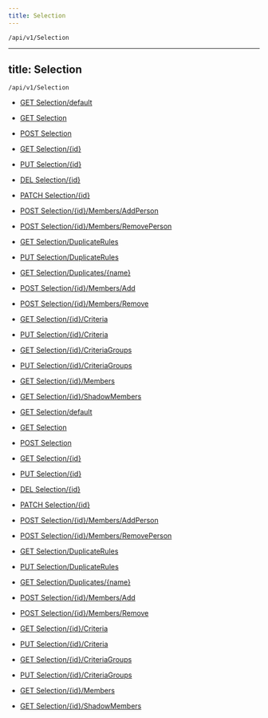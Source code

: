 ```yaml
---
title: Selection
---
```


```http
/api/v1/Selection
```

---
title: Selection
---

```http
/api/v1/Selection
```




* [GET Selection/default](v1SelectionEntity_DefaultSelectionEntity.md)

* [GET Selection](v1SelectionEntity_GetAll.md)

* [POST Selection](v1SelectionEntity_PostSelectionEntity.md)

* [GET Selection/{id}](v1SelectionEntity_GetSelectionEntity.md)

* [PUT Selection/{id}](v1SelectionEntity_PutSelectionEntity.md)

* [DEL Selection/{id}](v1SelectionEntity_DeleteSelectionEntity.md)

* [PATCH Selection/{id}](v1SelectionEntity_PatchSelectionEntity.md)

* [POST Selection/{id}/Members/AddPerson](v1SelectionEntity_AddContactSelectionMembers.md)

* [POST Selection/{id}/Members/RemovePerson](v1SelectionEntity_RemoveContactSelectionMembers.md)

* [GET Selection/DuplicateRules](v1SelectionEntity_GetDuplicateRules.md)

* [PUT Selection/DuplicateRules](v1SelectionEntity_SetDuplicateRulesStatus.md)

* [GET Selection/Duplicates/{name}](v1SelectionEntity_GetDuplicates.md)

* [POST Selection/{id}/Members/Add](v1SelectionEntity_AddSelectionMembers.md)

* [POST Selection/{id}/Members/Remove](v1SelectionEntity_RemoveSelectionMembersById.md)

* [GET Selection/{id}/Criteria](v1SelectionEntity_GetDynamicSelectionCriteria.md)

* [PUT Selection/{id}/Criteria](v1SelectionEntity_SetDynamicSelectionCriteria3.md)

* [GET Selection/{id}/CriteriaGroups](v1SelectionEntity_GetDynamicSelectionCriteriaGroups.md)

* [PUT Selection/{id}/CriteriaGroups](v1SelectionEntity_SetDynamicSelectionCriteriaGroups.md)

* [GET Selection/{id}/Members](v1SelectionEntity_GetSelectionMembersArchiveRows.md)

* [GET Selection/{id}/ShadowMembers](v1SelectionEntity_GetSelectionShadowMembersArchiveRows.md)


* [GET Selection/default](v1SelectionEntity_DefaultSelectionEntity.md)

* [GET Selection](v1SelectionEntity_GetAll.md)

* [POST Selection](v1SelectionEntity_PostSelectionEntity.md)

* [GET Selection/{id}](v1SelectionEntity_GetSelectionEntity.md)

* [PUT Selection/{id}](v1SelectionEntity_PutSelectionEntity.md)

* [DEL Selection/{id}](v1SelectionEntity_DeleteSelectionEntity.md)

* [PATCH Selection/{id}](v1SelectionEntity_PatchSelectionEntity.md)

* [POST Selection/{id}/Members/AddPerson](v1SelectionEntity_AddContactSelectionMembers.md)

* [POST Selection/{id}/Members/RemovePerson](v1SelectionEntity_RemoveContactSelectionMembers.md)

* [GET Selection/DuplicateRules](v1SelectionEntity_GetDuplicateRules.md)

* [PUT Selection/DuplicateRules](v1SelectionEntity_SetDuplicateRulesStatus.md)

* [GET Selection/Duplicates/{name}](v1SelectionEntity_GetDuplicates.md)

* [POST Selection/{id}/Members/Add](v1SelectionEntity_AddSelectionMembers.md)

* [POST Selection/{id}/Members/Remove](v1SelectionEntity_RemoveSelectionMembersById.md)

* [GET Selection/{id}/Criteria](v1SelectionEntity_GetDynamicSelectionCriteria.md)

* [PUT Selection/{id}/Criteria](v1SelectionEntity_SetDynamicSelectionCriteria3.md)

* [GET Selection/{id}/CriteriaGroups](v1SelectionEntity_GetDynamicSelectionCriteriaGroups.md)

* [PUT Selection/{id}/CriteriaGroups](v1SelectionEntity_SetDynamicSelectionCriteriaGroups.md)

* [GET Selection/{id}/Members](v1SelectionEntity_GetSelectionMembersArchiveRows.md)

* [GET Selection/{id}/ShadowMembers](v1SelectionEntity_GetSelectionShadowMembersArchiveRows.md)